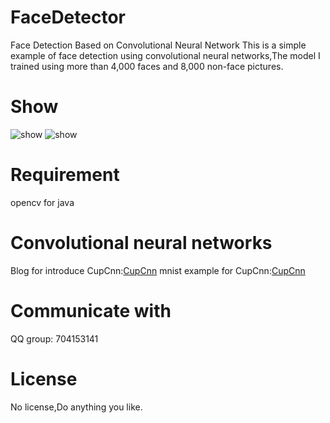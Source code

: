 # FaceDetector
Face Detection Based on Convolutional Neural Network
This is a simple example of face detection using convolutional neural networks,The model I trained using more than 4,000 faces and 8,000 non-face pictures.
# Show
![show](https://github.com/sunnythree/FaceDetector/blob/master/FaceDetector/res/Test/fd1.PNG)
![show](https://github.com/sunnythree/FaceDetector/blob/master/FaceDetector/res/Test/fd2.PNG)
# Requirement
opencv for java
# Convolutional neural networks
Blog for introduce CupCnn:[CupCnn](http://blog.csdn.net/u011913612/article/details/79253450)
mnist example for CupCnn:[CupCnn](https://github.com/sunnythree/CupCnn)
# Communicate with
QQ group: 704153141
# License 
No license,Do anything you like.

